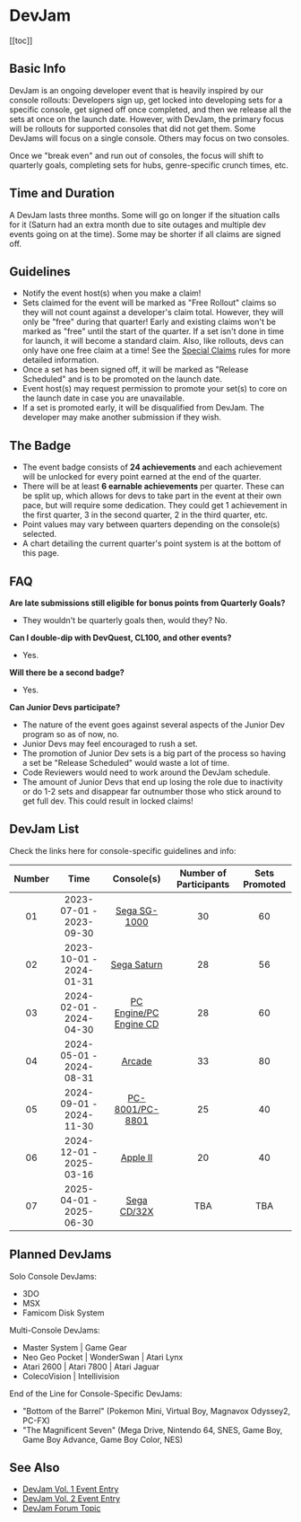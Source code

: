 # DevJam

[[toc]]

## Basic Info

DevJam is an ongoing developer event that is heavily inspired by our console rollouts: Developers sign up, get locked into developing sets for a specific console, get signed off once completed, and then we release all the sets at once on the launch date. However, with DevJam, the primary focus will be rollouts for supported consoles that did not get them. Some DevJams will focus on a single console. Others may focus on two consoles.

Once we "break even" and run out of consoles, the focus will shift to quarterly goals, completing sets for hubs, genre-specific crunch times, etc.

## Time and Duration

A DevJam lasts three months. Some will go on longer if the situation calls for it (Saturn had an extra month due to site outages and multiple dev events going on at the time). Some may be shorter if all claims are signed off.

## Guidelines

- Notify the event host(s) when you make a claim!
- Sets claimed for the event will be marked as "Free Rollout" claims so they will not count against a developer's claim total. However, they will only be "free" during that quarter! Early and existing claims won't be marked as "free" until the start of the quarter. If a set isn't done in time for launch, it will become a standard claim. Also, like rollouts, devs can only have one free claim at a time! See the [Special Claims](/docs/guidelines/developers/claims-system#special-claims) rules for more detailed information.
- Once a set has been signed off, it will be marked as "Release Scheduled" and is to be promoted on the launch date.
- Event host(s) may request permission to promote your set(s) to core on the launch date in case you are unavailable.
- If a set is promoted early, it will be disqualified from DevJam. The developer may make another submission if they wish.

## The Badge

- The event badge consists of **24 achievements** and each achievement will be unlocked for every point earned at the end of the quarter.
- There will be at least **6 earnable achievements** per quarter. These can be split up, which allows for devs to take part in the event at their own pace, but will require some dedication. They could get 1 achievement in the first quarter, 3 in the second quarter, 2 in the third quarter, etc.
- Point values may vary between quarters depending on the console(s) selected.
- A chart detailing the current quarter's point system is at the bottom of this page.

## FAQ

**Are late submissions still eligible for bonus points from Quarterly Goals?**

- They wouldn't be quarterly goals then, would they? No.

**Can I double-dip with DevQuest, CL100, and other events?**

- Yes.

**Will there be a second badge?**

- Yes.

**Can Junior Devs participate?**

- The nature of the event goes against several aspects of the Junior Dev program so as of now, no.
- Junior Devs may feel encouraged to rush a set.
- The promotion of Junior Dev sets is a big part of the process so having a set be "Release Scheduled" would waste a lot of time.
- Code Reviewers would need to work around the DevJam schedule.
- The amount of Junior Devs that end up losing the role due to inactivity or do 1-2 sets and disappear far outnumber those who stick around to get full dev. This could result in locked claims!

## DevJam List

Check the links here for console-specific guidelines and info:

| Number |          Time           |                       Console(s)                       | Number of Participants | Sets Promoted |
| :----: | :---------------------: | :----------------------------------------------------: | :--------------------: | :-----------: |
|   01   | 2023-07-01 - 2023-09-30 |    [Sega SG-1000](/developer-docs/devjam/1-sg1000)     |           30           |      60       |
|   02   | 2023-10-01 - 2024-01-31 |     [Sega Saturn](/developer-docs/devjam/2-saturn)     |           28           |      56       |
|   03   | 2024-02-01 - 2024-04-30 | [PC Engine/PC Engine CD](/developer-docs/devjam/3-pce) |           28           |      60       |
|   04   | 2024-05-01 - 2024-08-31 |       [Arcade](/developer-docs/devjam/4-arcade)        |           33           |      80       |
|   05   | 2024-09-01 - 2024-11-30 |    [PC-8001/PC-8801](/developer-docs/devjam/5-pc88)    |           25           |      40       |
|   06   | 2024-12-01 - 2025-03-16 |      [Apple II](/developer-docs/devjam/6-appleii)      |           20           |      40       |
|   07   | 2025-04-01 - 2025-06-30 |   [Sega CD/32X](/developer-docs/devjam/7-segacd-32x)   |           TBA          |      TBA      |

## Planned DevJams

Solo Console DevJams:

- 3DO
- MSX
- Famicom Disk System

Multi-Console DevJams:

- Master System | Game Gear
- Neo Geo Pocket | WonderSwan | Atari Lynx
- Atari 2600 | Atari 7800 | Atari Jaguar
- ColecoVision | Intellivision

End of the Line for Console-Specific DevJams:

- "Bottom of the Barrel" (Pokemon Mini, Virtual Boy, Magnavox Odyssey2, PC-FX)
- "The Magnificent Seven" (Mega Drive, Nintendo 64, SNES, Game Boy, Game Boy Advance, Game Boy Color, NES)

## See Also

- [DevJam Vol. 1 Event Entry](https://retroachievements.org/game/20000)
- [DevJam Vol. 2 Event Entry](https://retroachievements.org/game/30000)
- [DevJam Forum Topic](https://retroachievements.org/viewtopic.php?t=22368)
